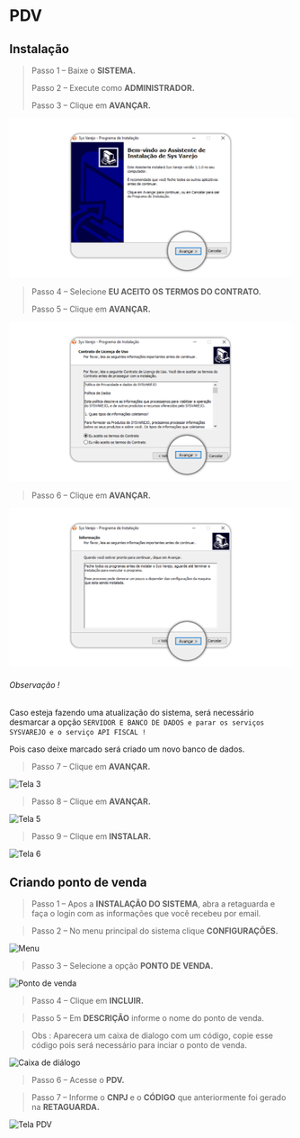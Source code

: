 # PDV

## Instalação

> Passo 1 – Baixe o **SISTEMA.**
> 
> Passo 2 – Execute como **ADMINISTRADOR.**
>
> Passo 3 – Clique em **AVANÇAR.**

![Tela 1](./pages/img/Tela-1.jpg)

> Passo 4 – Selecione **EU ACEITO OS TERMOS DO CONTRATO.** 
>
> Passo 5 – Clique em **AVANÇAR.**

![Tela 7](./pages/img/Tela-7.jpg)

> Passo 6 – Clique em **AVANÇAR.**

![Tela 3](./pages/img/Tela-3.jpg) 

###### Observação !

Caso esteja fazendo uma atualização do sistema, será necessário desmarcar a opção 
```SERVIDOR E BANCO DE DADOS e parar os serviços SYSVAREJO e o serviço API FISCAL !```

Pois caso deixe marcado será criado um novo banco de dados.

> Passo 7 – Clique em **AVANÇAR.**

![Tela 3](./pages/img/Tela-3-1.jpg)

> Passo 8 – Clique em **AVANÇAR.**

![Tela 5](./pages/img/Tela-5.jpg)

> Passo 9 – Clique em **INSTALAR.**

![Tela 6](./pages/img/Tela-6.jpg)

## Criando ponto de venda

> Passo 1 – Apos a **INSTALAÇÃO DO SISTEMA**, abra a retaguarda e faça o login com as informações que você recebeu por email.

> Passo 2 – No menu principal do sistema clique **CONFIGURAÇÕES.**

![Menu](./pages/img/Tela-3-2.jpg)

> Passo 3 – Selecione a opção **PONTO DE VENDA.**

![Ponto de venda](./pages/img/Doc-padrão.jpg)

> Passo 4 – Clique em **INCLUIR.**

> Passo 5 – Em **DESCRIÇÃO** informe o nome do ponto de venda.

> Obs : Aparecera um caixa de dialogo com um código, copie esse código pois será necessário para inciar o ponto de venda.

![Caixa de diálogo](./pages/img/Tela-2-1.jpg)

> Passo 6 – Acesse o **PDV.** 

> Passo 7 – Informe o **CNPJ** e o **CÓDIGO** que anteriormente foi gerado na **RETAGUARDA.**

![Tela PDV](./pages/img/Tela-1-1.jpg)